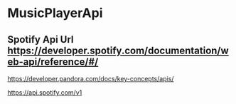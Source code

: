 # MusicPlayerApi

## Spotify Api Url https://developer.spotify.com/documentation/web-api/reference/#/

https://developer.pandora.com/docs/key-concepts/apis/

https://api.spotify.com/v1